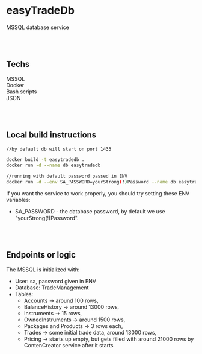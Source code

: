 # easyTradeDb
MSSQL database service   

<br/><br/>

## Techs
MSSQL   
Docker    
Bash scripts   
JSON   

<br/><br/>

## Local build instructions
```sh
//by default db will start on port 1433

docker build -t easytradedb .
docker run -d --name db easytradedb

//running with default password passed in ENV
docker run -d --env SA_PASSWORD=yourStrong(!)Password --name db easytradedb
```   
If you want the service to work properly, you should try setting these ENV variables:
- SA_PASSWORD - the database password, by default we use "yourStrong(!)Password". 


<br/><br/>

## Endpoints or logic
The MSSQL is initialized with:
- User: sa, password given in ENV
- Database: TradeManagement
- Tables: 
  - Accounts -> around 100 rows, 
  - BalanceHistory -> around 13000 rows,
  - Instruments -> 15 rows,
  - OwnedInstruments -> around 1500 rows,
  - Packages and Products -> 3 rows each,
  - Trades -> some initial trade data, around 13000 rows,
  - Pricing -> starts up empty, but gets filled with around 21000 rows by ContenCreator service after it starts

<br/><br/>